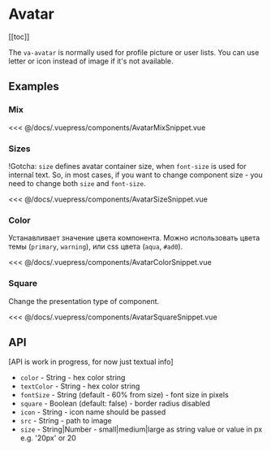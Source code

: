 # Avatar

[[toc]]

The `va-avatar` is normally used for profile picture or user lists. You can use letter or icon instead of image if it's not available.

## Examples

### Mix

<AvatarMixSnippet/>

<<< @/docs/.vuepress/components/AvatarMixSnippet.vue

### Sizes

!Gotcha: `size` defines avatar container size, when `font-size` is used for internal text. So, in most cases, if you want to change component size - you need to change both `size` and `font-size`.

<AvatarSizeSnippet/>

<<< @/docs/.vuepress/components/AvatarSizeSnippet.vue


### Color

Устанавливает значение цвета компонента. Можно использовать цвета темы (`primary`, `warning`), или css цвета (`aqua`, `#ad0`).

<AvatarColorSnippet/>

<<< @/docs/.vuepress/components/AvatarColorSnippet.vue


### Square

Change the presentation type of component.

<AvatarSquareSnippet/>

<<< @/docs/.vuepress/components/AvatarSquareSnippet.vue

## API

[API is work in progress, for now just textual info]

* `color` - String - hex color string
* `textColor` - String - hex color string
* `fontSize` - String (default - 60% from size) - font size in pixels
* `square` - Boolean (default: false) - border radius disabled
* `icon` - String - icon name should be passed
* `src` - String - path to image
* `size` - String|Number - small|medium|large as string value or value in px e.g. '20px' or 20
